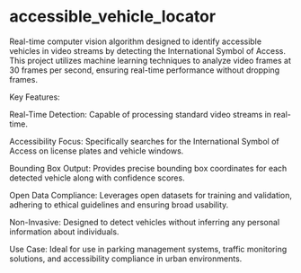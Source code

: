 # accessible_vehicle_locator
Real-time computer vision algorithm designed to identify accessible vehicles in video streams by detecting the International Symbol of Access. This project utilizes machine learning techniques to analyze video frames at 30 frames per second, ensuring real-time performance without dropping frames.

Key Features:

Real-Time Detection: Capable of processing standard video streams in real-time.

Accessibility Focus: Specifically searches for the International Symbol of Access on license plates and vehicle windows.

Bounding Box Output: Provides precise bounding box coordinates for each detected vehicle along with confidence scores.

Open Data Compliance: Leverages open datasets for training and validation, adhering to ethical guidelines and ensuring broad usability.

Non-Invasive: Designed to detect vehicles without inferring any personal information about individuals.

Use Case: Ideal for use in parking management systems, traffic monitoring solutions, and accessibility compliance in urban environments.
